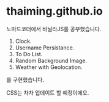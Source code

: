 # thaiming.github.io

노마드코더에서 바닐라JS를 공부했습니다.

1. Clock.
2. Username Persistance.
3. To Do List.
4. Random Background Image.
5. Weather with Geolocation.

를 구현했습니다.

CSS는 차차 업데이트 할 예정이에오.
